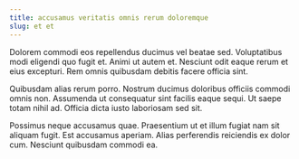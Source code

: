 ```yaml
---
title: accusamus veritatis omnis rerum doloremque
slug: et et
---
```


Dolorem commodi eos repellendus ducimus vel beatae sed. Voluptatibus modi eligendi quo fugit et. Animi ut autem et. Nesciunt odit eaque rerum et eius excepturi. Rem omnis quibusdam debitis facere officia sint.

Quibusdam alias rerum porro. Nostrum ducimus doloribus officiis commodi omnis non. Assumenda ut consequatur sint facilis eaque sequi. Ut saepe totam nihil ad. Officia dicta iusto laboriosam sed sit.

Possimus neque accusamus quae. Praesentium ut et illum fugiat nam sit aliquam fugit. Est accusamus aperiam. Alias perferendis reiciendis ex dolor cum. Nesciunt quibusdam commodi ea.

